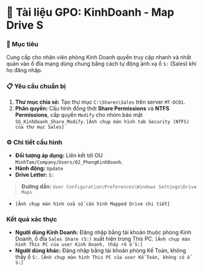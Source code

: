 # 📄 Tài liệu GPO: KinhDoanh - Map Drive S

### 🎯 Mục tiêu
Cung cấp cho nhân viên phòng Kinh Doanh quyền truy cập nhanh và nhất quán vào ổ đĩa mạng dùng chung bằng cách tự động ánh xạ ổ `S:` (Sales) khi họ đăng nhập.

### 📋 Yêu cầu chuẩn bị
1.  **Thư mục chia sẻ:** Tạo thư mục `C:\Shares\Sales` trên server `MT-DC01`.
2.  **Phân quyền:** Cấu hình đồng thời **Share Permissions** và **NTFS Permissions**, cấp quyền `Modify` cho nhóm bảo mật `SG_KinhDoanh_Share_Modify`.
    `[Ảnh chụp màn hình tab Security (NTFS) của thư mục Sales]`

### ⚙️ Chi tiết cấu hình
-   **Đối tượng áp dụng:** Liên kết tới OU `MinhTam/Company/Users/02_PhongKinhDoanh`.
-   **Hành động:** `Update`
-   **Drive Letter:** `S:`
> **Đường dẫn:** `User Configuration\Preferences\Windows Settings\Drive Maps`
-   `[Ảnh chụp màn hình cửa sổ cấu hình Mapped Drive chi tiết]`

### Kết quả xác thực
-   **Người dùng Kinh Doanh:** Đăng nhập bằng tài khoản thuộc phòng Kinh Doanh, ổ đĩa `Sales Share (S:)` xuất hiện trong This PC.
    `[Ảnh chụp màn hình This PC của user Kinh Doanh, thấy rõ ổ S:]`
-   **Người dùng khác:** Đăng nhập bằng tài khoản phòng Kế Toán, không thấy ổ `S:`.
    `[Ảnh chụp màn hình This PC của user Kế Toán, không có ổ S:]`